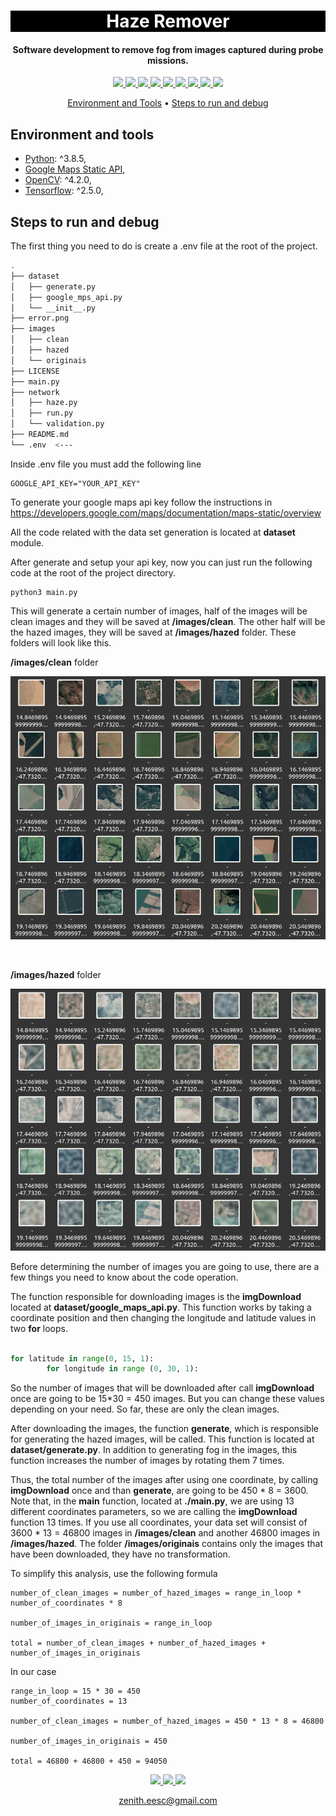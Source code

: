 <h1 align="center" style="color:white; background-color:black">Haze Remover</h1>
<h4 align="center">Software development to remove fog from images captured during probe missions.</h4>

<p align="center">
	<a href="http://zenith.eesc.usp.br/">
    <img src="https://img.shields.io/badge/Zenith-Embarcados-black?style=for-the-badge"/>
    </a>
    <a href="https://eesc.usp.br/">
    <img src="https://img.shields.io/badge/Linked%20to-EESC--USP-black?style=for-the-badge"/>
    </a>
    <a href="https://github.com/zenitheesc/Visao/blob/main/LICENSE">
    <img src="https://img.shields.io/github/license/zenitheesc/Visao?style=for-the-badge"/>
    </a>
    <a href="https://github.com/zenitheesc/Visao/issues">
    <img src="https://img.shields.io/github/issues/zenitheesc/Visao?style=for-the-badge"/>
    </a>
    <a href="https://github.com/zenitheesc/Visao/commits/main">
    <img src="https://img.shields.io/github/commit-activity/m/zenitheesc/Visao?style=for-the-badge">
    </a>
    <a href="https://github.com/zenitheesc/Visao/graphs/contributors">
    <img src="https://img.shields.io/github/contributors/zenitheesc/Visao?style=for-the-badge"/>
    </a>
    <a href="https://github.com/zenitheesc/Visao/commits/main">
    <img src="https://img.shields.io/github/last-commit/zenitheesc/Visao?style=for-the-badge"/>
    </a>
    <a href="https://github.com/zenitheesc/Visao/issues">
    <img src="https://img.shields.io/github/issues-raw/zenitheesc/Visao?style=for-the-badge" />
    </a>
    <a href="https://github.com/zenitheesc/Visao/pulls">
    <img src = "https://img.shields.io/github/issues-pr-raw/zenitheesc/Visao?style=for-the-badge">
    </a>
</p>

<p align="center">
    <a href="#environment-and-tools">Environment and Tools</a> •
    <a href="#steps-to-run-and-debug">Steps to run and debug</a>
    <!--<a href="#how-to-contribute">How to contribute?</a> •-->
</p>

## Environment and tools
- [Python](https://www.python.org/): ^3.8.5,
- [Google Maps Static API](https://developers.google.com/maps/documentation/maps-static/overview),
- [OpenCV](https://opencv.org/): ^4.2.0,
- [Tensorflow](https://www.tensorflow.org/): ^2.5.0,
## Steps to run and debug

 
The first thing you need to do is create a .env file at the root of the project. 

```bash
.
├── dataset
│   ├── generate.py
│   ├── google_mps_api.py
│   └── __init__.py
├── error.png
├── images
│   ├── clean
│   ├── hazed
│   └── originais
├── LICENSE
├── main.py
├── network
│   ├── haze.py
│   ├── run.py
│   └── validation.py
├── README.md
└── .env  <---

```
Inside .env file you must add the following line

```
GOOGLE_API_KEY="YOUR_API_KEY"
```
To generate your google maps api key follow the instructions in https://developers.google.com/maps/documentation/maps-static/overview

All the code related with the data set generation is located at **dataset** module.

After generate and setup your api key, now you can just run the following code at the root of the project directory.

```
python3 main.py
```
This will generate a certain number of images, half of the images will be clean images and they will be saved at **/images/clean**. The other half will be the hazed images, they will be saved at **/images/hazed** folder. These folders will look like this.

**/images/clean** folder
<p align="center">
    <img src="https://raw.githubusercontent.com/zenitheesc/Visao/assets/images.png"/>
</p>
<br>

**/images/hazed** folder
<p align="center">
    <img src="https://raw.githubusercontent.com/zenitheesc/Visao/assets/results.png"/>
</p>

Before determining the number of images you are going to use, there are a few things you need to know about the code operation.

The function responsible for downloading images is the **imgDownload** located at **dataset/google_maps_api.py**. This function works by taking a coordinate position and then changing the longitude and latitude values ​​in two **for** loops.

```python

for latitude in range(0, 15, 1):
		for longitude in range (0, 30, 1):

```
So the number of images that will be downloaded after call **imgDownload** once are going to be 15*30 = 450 images. But you can change these values depending on your need. So far, these are only the clean images.

After downloading the images, the function **generate**, which is responsible for generating the hazed images, will be called. This function is located at **dataset/generate.py**. In addition to generating fog in the images, this function increases the number of images by rotating them 7 times.

Thus, the total number of the images after using one coordinate, by calling **imgDownload** once and than **generate**, are going to be 450 * 8 = 3600. Note that, in the **main** function, located at **./main.py**, we are using 13 different coordinates parameters, so we are calling the **imgDownload** function 13 times. If you use all coordinates, your data set will consist of 3600 * 13 = 46800 images in **/images/clean** and another 46800 images in **/images/hazed**. The folder **/images/originais** contains only the images that have been downloaded, they have no transformation.

To simplify this analysis, use the following formula

```
number_of_clean_images = number_of_hazed_images = range_in_loop * number_of_coordinates * 8

number_of_images_in_originais = range_in_loop

total = number_of_clean_images + number_of_hazed_images + number_of_images_in_originais
```
In our case
```
range_in_loop = 15 * 30 = 450
number_of_coordinates = 13

number_of_clean_images = number_of_hazed_images = 450 * 13 * 8 = 46800

number_of_images_in_originais = 450

total = 46800 + 46800 + 450 = 94050
```


<!--- ## How to contribute

`(optional, depends on the project) list of simple rules to help people work on the project.`

`Examples: How to format a pull request\n How to format an issue` --->


<p align="center">
    <a href="http://zenith.eesc.usp.br">
    <img src="https://img.shields.io/badge/Check%20out-Zenith's Oficial Website-black?style=for-the-badge" />
    </a> 
    <a href="https://www.facebook.com/zenitheesc">
    <img src="https://img.shields.io/badge/Like%20us%20on-facebook-blue?style=for-the-badge"/>
    </a> 
    <a href="https://www.instagram.com/zenith_eesc/">
    <img src="https://img.shields.io/badge/Follow%20us%20on-Instagram-red?style=for-the-badge"/>
    </a>

</p>
<p align = "center">
<a href="zenith.eesc@gmail.com">zenith.eesc@gmail.com</a>
</p>
